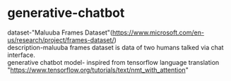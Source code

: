 # generative-chatbot
dataset-"Maluuba Frames Dataset"(https://www.microsoft.com/en-us/research/project/frames-dataset/)<br>
description-maluuba frames dataset is data of two humans talked via chat interface. <br>
generative chatbot model- inspired from tensorflow language translation "https://www.tensorflow.org/tutorials/text/nmt_with_attention"

